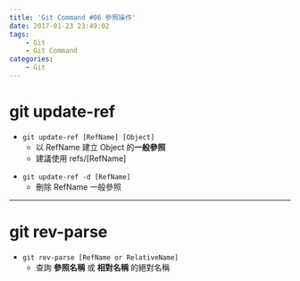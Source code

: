 ```yaml
---
title: 'Git Command #06 參照操作'
date: 2017-01-23 23:49:02
tags:
    - Git
    - Git Command
categories:
    - Git
---
```

# git update-ref
 - `git update-ref [RefName] [Object]`
    - 以 RefName 建立 Object 的**一般參照**
    - 建議使用 refs/[RefName]

<!-- more -->

 - `git update-ref -d [RefName]`
    - 刪除 RefName 一般參照

---

# git rev-parse
 - `git rev-parse [RefName or RelativeName]`
    - 查詢 **參照名稱** 或 **相對名稱** 的絕對名稱
